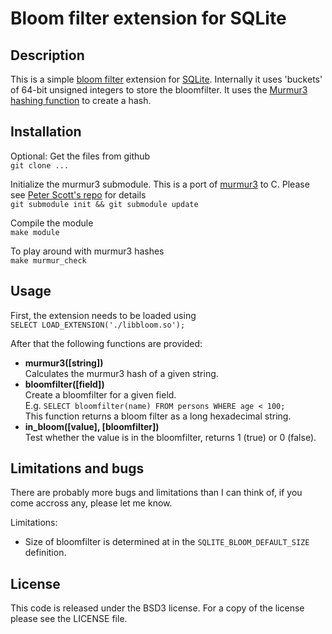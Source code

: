 
Bloom filter extension for SQLite
=================================

Description
-----------
This is a simple [bloom filter][0] extension for [SQLite][1]. 
Internally it uses 'buckets' of 64-bit unsigned integers to 
store the bloomfilter. It uses the [Murmur3 hashing function][2]
to create a hash.


Installation
------------
Optional: Get the files from github  
```git clone ...```

Initialize the murmur3 submodule. This is a port of [murmur3][2] to C.
Please see [Peter Scott's repo][2] for details  
```git submodule init && git submodule update```

Compile the module  
```make module```

To play around with murmur3 hashes  
```make murmur_check```


Usage
-----
First, the extension needs to be loaded using  
```SELECT LOAD_EXTENSION('./libbloom.so');```

After that the following functions are provided:

* __murmur3([string])__  
  Calculates the murmur3 hash of a given string.
* __bloomfilter([field])__  
  Create a bloomfilter for a given field.  
  E.g. ```SELECT bloomfilter(name) FROM persons WHERE age < 100;```  
  This function returns a bloom filter as a long hexadecimal string.
* __in_bloom([value], [bloomfilter])__    
  Test whether the value is in the bloomfilter, returns 1 (true) or 
  0 (false).


Limitations and bugs
--------------------
There are probably more bugs and limitations than I can think of, if you 
come accross any, please let me know.

Limitations:

* Size of bloomfilter is determined at in the ```SQLITE_BLOOM_DEFAULT_SIZE```
  definition.


License
-------
This code is released under the BSD3 license. For a copy of the license
please see the LICENSE file.


[0]: http://en.wikipedia.org/wiki/Bloom_filter
[1]: http://www.sqlite.org
[2]: http://code.google.com/p/smhasher/
[3]: https://github.com/PeterScott/murmur3

